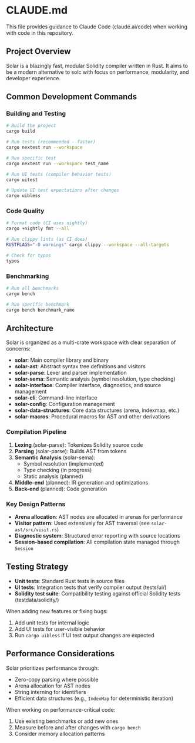 # CLAUDE.md

This file provides guidance to Claude Code (claude.ai/code) when working with code in this repository.

## Project Overview

Solar is a blazingly fast, modular Solidity compiler written in Rust. It aims to be a modern alternative to solc with focus on performance, modularity, and developer experience.

## Common Development Commands

### Building and Testing
```bash
# Build the project
cargo build

# Run tests (recommended - faster)
cargo nextest run --workspace

# Run specific test
cargo nextest run --workspace test_name

# Run UI tests (compiler behavior tests)
cargo uitest

# Update UI test expectations after changes
cargo uibless
```

### Code Quality
```bash
# Format code (CI uses nightly)
cargo +nightly fmt --all

# Run clippy lints (as CI does)
RUSTFLAGS="-D warnings" cargo clippy --workspace --all-targets

# Check for typos
typos
```

### Benchmarking
```bash
# Run all benchmarks
cargo bench

# Run specific benchmark
cargo bench benchmark_name
```

## Architecture

Solar is organized as a multi-crate workspace with clear separation of concerns:

- **solar**: Main compiler library and binary
- **solar-ast**: Abstract syntax tree definitions and visitors
- **solar-parse**: Lexer and parser implementation
- **solar-sema**: Semantic analysis (symbol resolution, type checking)
- **solar-interface**: Compiler interface, diagnostics, and source management
- **solar-cli**: Command-line interface
- **solar-config**: Configuration management
- **solar-data-structures**: Core data structures (arena, indexmap, etc.)
- **solar-macros**: Procedural macros for AST and other derivations

### Compilation Pipeline

1. **Lexing** (solar-parse): Tokenizes Solidity source code
2. **Parsing** (solar-parse): Builds AST from tokens
3. **Semantic Analysis** (solar-sema): 
   - Symbol resolution (implemented)
   - Type checking (in progress)
   - Static analysis (planned)
4. **Middle-end** (planned): IR generation and optimizations
5. **Back-end** (planned): Code generation

### Key Design Patterns

- **Arena allocation**: AST nodes are allocated in arenas for performance
- **Visitor pattern**: Used extensively for AST traversal (see `solar-ast/src/visit.rs`)
- **Diagnostic system**: Structured error reporting with source locations
- **Session-based compilation**: All compilation state managed through `Session`

## Testing Strategy

- **Unit tests**: Standard Rust tests in source files
- **UI tests**: Integration tests that verify compiler output (tests/ui/)
- **Solidity test suite**: Compatibility testing against official Solidity tests (testdata/solidity/)

When adding new features or fixing bugs:
1. Add unit tests for internal logic
2. Add UI tests for user-visible behavior
3. Run `cargo uibless` if UI test output changes are expected

## Performance Considerations

Solar prioritizes performance through:
- Zero-copy parsing where possible
- Arena allocation for AST nodes
- String interning for identifiers
- Efficient data structures (e.g., `IndexMap` for deterministic iteration)

When working on performance-critical code:
1. Use existing benchmarks or add new ones
2. Measure before and after changes with `cargo bench`
3. Consider memory allocation patterns